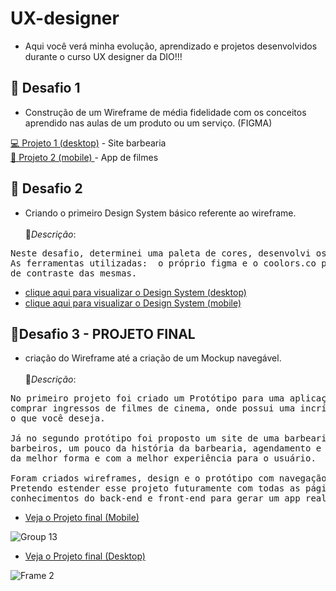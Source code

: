 # UX-designer
- Aqui você verá minha evolução, aprendizado e projetos desenvolvidos durante o curso UX designer da DIO!!!


## 🎯 Desafio 1 

 - Construção de um Wireframe de média fidelidade com os conceitos aprendido nas aulas de um produto ou um serviço. (FIGMA)

<a href="https://www.figma.com/file/3OGIBr1f4mjeP5WCbm8CFC/Wireframe---Barbearia?node-id=2%3A2&t=WlwXUqJzJXs4cm8u-1">💻  Projeto 1 (desktop)</a> - Site barbearia <br>
<a href="https://www.figma.com/file/YYEZBvEKh8SYXkHEs6jw3V/Untitled?node-id=95%3A269&t=WlwXUqJzJXs4cm8u-1">📱  Projeto 2 (mobile) </a> - App de filmes


## 🎯 Desafio 2 

- Criando o primeiro Design System básico referente ao wireframe.<br><br>
📑<i>Descrição</i>:<br>
<pre>
Neste desafio, determinei uma paleta de cores, desenvolvi os botões e os ícones , a tipografia e a fonte. 
As ferramentas utilizadas:  o próprio figma e o coolors.co para a escolha das cores e verificação 
de contraste das mesmas.</pre>

- <a href="https://user-images.githubusercontent.com/124079997/234853610-1c94fb47-cf94-4dee-b8ad-594cb64c9f8d.png">clique aqui para visualizar o Design System (desktop)</a> <br>
- <a href="https://user-images.githubusercontent.com/124079997/234856038-08e83684-8e95-493d-8031-4f0a631801b9.png"> clique aqui para visualizar o Design System (mobile)</a>


## 🎯Desafio 3 - PROJETO FINAL

- criação do Wireframe até a criação de um Mockup navegável.<br><br>
📑<i>Descrição</i>:<br>
<pre>
No primeiro projeto foi criado um Protótipo para uma aplicação mobile. Resolvi produzir um app para 
comprar ingressos de filmes de cinema, onde possui uma incrível variedade e facilidade na hora de procurar 
o que você deseja.

Já no segundo protótipo foi proposto um site de uma barbearia com todas as informações de localização, 
barbeiros, um pouco da história da barbearia, agendamento e entre outras. Sempre apresentando o serviço 
da melhor forma e com a melhor experiência para o usuário. 

Foram criados wireframes, design e o protótipo com navegação totalmente fluida e com animações.
Pretendo estender esse projeto futuramente com todas as páginas necessárias e mesclar todos os 
conhecimentos do back-end e front-end para gerar um app real e digno de mercado! </pre>

- <a href="https://www.figma.com/file/YYEZBvEKh8SYXkHEs6jw3V/Untitled?node-id=0%3A1&t=Df7rCrGZVGGp0jIa-1">Veja o Projeto final (Mobile)</a>

![Group 13](https://user-images.githubusercontent.com/124079997/234858445-14959c6d-a194-498b-908f-46faac8284d8.png)



- <a href="https://www.figma.com/file/3OGIBr1f4mjeP5WCbm8CFC/Wireframe---Barbearia?node-id=23%3A62&t=Df7rCrGZVGGp0jIa-1">Veja o Projeto final (Desktop)</a>

![Frame 2](https://user-images.githubusercontent.com/124079997/234860783-835cf436-5e1d-4fc1-9f1e-e45adea20bed.png)








